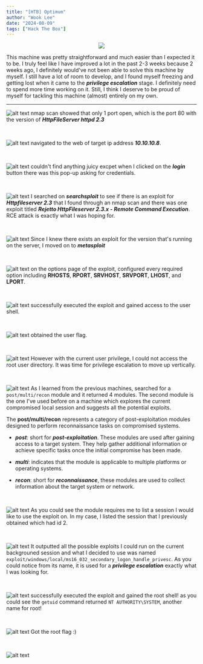```yaml
---
title: "[HTB] Optimum"
author: "Wook Lee"
date: "2024-08-09"
tags: ["Hack The Box"]
---
```


<div style="text-align: center"><img src="./giphy.gif"></div>

This machine was pretty straightforward and much easier than I expected it to be. I truly feel like I have improved a lot in the past 2-3 weeks because 2 weeks ago, I definitely would've not been able to solve this machine by myself. I still have a lot of room to develop, and I found myself freezing and getting lost when it came to the **_privilege escalation_** stage. I definitely need to spend more time working on it. Still, I think I deserve to be proud of myself for tackling this machine (almost) entirely on my own.

---

![alt text](image.png#center)
nmap scan showed that only 1 port open, which is the port 80 with the version of **_HttpFileServer httpd 2.3_**

<br>

![alt text](image-1.png#center)
navigated to the web of target ip address **_10.10.10.8_**.

<br>

![alt text](image-2.png#center)
couldn't find anything juicy excpet when I clicked on the **_login_** button there was this pop-up asking for credentials.

<br>

![alt text](image-3.png#center)
I searched on **_searchsploit_** to see if there is an exploit for **_Httpfileserver 2.3_** that I found through an nmap scan and there was one exploit titled **_Rejetto HttpFileserver 2.3.x - Remote Command Execution_**. RCE attack is exactly what I was hoping for.

<br>

![alt text](image-4.png#center)
Since I knew there exists an exploit for the version that's running on the server, I moved on to **_metasploit_**

<br>

![alt text](image-5.png#center)
on the options page of the exploit, configured every required option including **RHOSTS**, **RPORT**, **SRVHOST**, **SRVPORT**, **LHOST**, and **LPORT**.

<br>

![alt text](image-6.png#center)
successfully executed the exploit and gained access to the user shell.

<br>

![alt text](image-7.png#center)
obtained the user flag.

<br>

![alt text](image-8.png#center)
However with the current user privilege, I could not access the root user directory. It was time for privilege escalation to move up vertically.

<br>

![alt text](image-9.png#center)
As I learned from the previous machines, searched for a `post/multi/recon` module and it returned 4 modules. The second module is the one I've used before on a machine which explores the current compromised local session and suggests all the potential exploits.

The **post/multi/recon** represents a category of post-exploitation modules designed to perform reconnaissance tasks on compromised systems.

- **_post_**: short for **_post-exploitation_**. These modules are used after gaining access to a target system. They help gather additional information or achieve specific tasks once the initial compromise has been made.

- **_multi_**: indicates that the module is applicable to multiple platforms or operating systems.

- **_recon_**: short for **_reconnaissance_**, these modules are used to collect information about the target system or network.

<br>

![alt text](image-10.png#center)
As you could see the module requires me to list a session I would like to use the exploit on. In my case, I listed the session that I previously obtained which had id 2.

<br>

![alt text](image-11.png#center)
It outputted all the possible exploits I could run on the current backgrouned session and what I decided to use was named `exploit/windows/local/ms16_032_secondary_logon_handle_privesc`. As you could notice from its name, it is used for a **_privilege escalation_** exactly what I was looking for.

<br>

![alt text](image-12.png#center)
successfully executed the exploit and gained the root shell! as you could see the `getuid` command returned `NT AUTHORITY\SYSTEM`, another name for root!

<br>

![alt text](image-13.png#center)
Got the root flag :)

<br>

![alt text](image-14.png#center)
